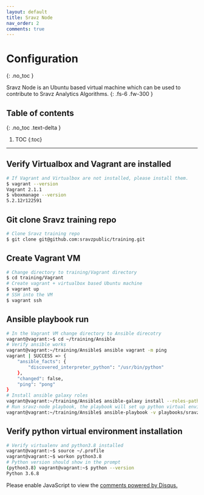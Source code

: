 ```yaml
---
layout: default
title: Sravz Node
nav_order: 2
comments: true
---
```


# Configuration
{: .no_toc }

Sravz Node is an Ubuntu based virtual machine which can be used to contribute to Sravz Analytics Algorithms.
{: .fs-6 .fw-300 }

## Table of contents
{: .no_toc .text-delta }

1. TOC
{:toc}

---

## Verify Virtualbox and Vagrant are installed

```bash
# If Vagrant and Virtualbox are not installed, please install them.
$ vagrant --version
Vagrant 2.1.1
$ vboxmanage --version
5.2.12r122591
```

## Git clone Sravz training repo

```bash
# Clone Sravz training repo
$ git clone git@github.com:sravzpublic/training.git
```

## Create Vagrant VM

```bash
# Change directory to training/Vagrant directory
$ cd training/Vagrant
# Create vagrant + virtualbox based Ubuntu machine
$ vagrant up
# SSH into the VM
$ vagrant ssh
```

## Ansible playbook run

```bash
# In the Vagrant VM change directory to Ansible direcotry
vagrant@vagrant:~$ cd ~/training/Ansible
# Verify ansible works
vagrant@vagrant:~/training/Ansible$ ansible vagrant -m ping
vagrant | SUCCESS => {
    "ansible_facts": {
        "discovered_interpreter_python": "/usr/bin/python"
    },
    "changed": false,
    "ping": "pong"
}
# Install ansible galaxy roles
vagrant@vagrant:~/training/Ansible$ ansible-galaxy install --roles-path ./roles/galaxy -r requirements.yml
# Run sravz-node playbook, the playbook will set up python virtual environment
vagrant@vagrant:~/training/Ansible$ ansible-playbook -v playbooks/sravz-node.yml
```

## Verify python virtual environment installation

```bash
# Verify virtualenv and python3.8 installed
vagrant@vagrant:~$ source ~/.profile
vagrant@vagrant:~$ workon python3.8
# Python version should show in the prompt
(python3.8) vagrant@vagrant:~$ python --version
Python 3.6.8
```

<div id="disqus_thread"></div>
<script>

/**
*  RECOMMENDED CONFIGURATION VARIABLES: EDIT AND UNCOMMENT THE SECTION BELOW TO INSERT DYNAMIC VALUES FROM YOUR PLATFORM OR CMS.
*  LEARN WHY DEFINING THESE VARIABLES IS IMPORTANT: https://disqus.com/admin/universalcode/#configuration-variables*/
/*
var disqus_config = function () {
this.page.url = 'https://sravzpublic.github.io/training/';  // Replace PAGE_URL with your page's canonical URL variable
this.page.identifier = '/training'; // Replace PAGE_IDENTIFIER with your page's unique identifier variable
};
*/
(function() { // DON'T EDIT BELOW THIS LINE
var d = document, s = d.createElement('script');
s.src = 'https://sravzpublic-github-io.disqus.com/embed.js';
s.setAttribute('data-timestamp', +new Date());
(d.head || d.body).appendChild(s);
})();
</script>
<noscript>Please enable JavaScript to view the <a href="https://disqus.com/?ref_noscript">comments powered by Disqus.</a></noscript>

